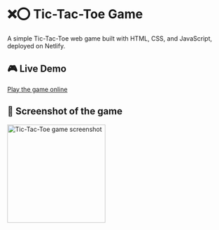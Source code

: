 
# ❌⭕ Tic-Tac-Toe Game

A simple Tic-Tac-Toe web game built with HTML, CSS, and JavaScript, deployed on Netlify.

## 🎮 Live Demo
[Play the game online](tic-tac-toe-mendy.netlify.app/)


## 🎥 Screenshot of the game
<img width="224" alt="Tic-Tac-Toe game screenshot" src="https://github.com/user-attachments/assets/c01990ba-9265-4468-a74a-fe2c7341efed">
